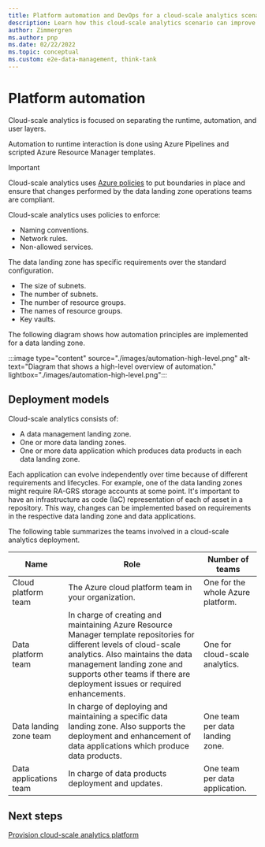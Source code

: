 ```yaml
---
title: Platform automation and DevOps for a cloud-scale analytics scenario
description: Learn how this cloud-scale analytics scenario can improve platform automation and DevOps of cloud-scale analytics.
author: Zimmergren
ms.author: pnp
ms.date: 02/22/2022
ms.topic: conceptual
ms.custom: e2e-data-management, think-tank
---
```


# Platform automation

Cloud-scale analytics is focused on separating the runtime, automation, and user layers.

Automation to runtime interaction is done using Azure Pipelines and scripted Azure Resource Manager templates.

> [!IMPORTANT]
> Cloud-scale analytics uses [Azure policies](/azure/governance/policy/overview) to put boundaries in place and ensure that changes performed by the data landing zone operations teams are compliant.

Cloud-scale analytics uses policies to enforce:

- Naming conventions.
- Network rules.
- Non-allowed services.

The data landing zone has specific requirements over the standard configuration.

- The size of subnets.
- The number of subnets.
- The number of resource groups.
- The names of resource groups.
- Key vaults.

The following diagram shows how automation principles are implemented for a data landing zone.

:::image type="content" source="./images/automation-high-level.png" alt-text="Diagram that shows a high-level overview of automation." lightbox="./images/automation-high-level.png":::

## Deployment models

Cloud-scale analytics consists of:

- A data management landing zone.
- One or more data landing zones.
- One or more data application which produces data products in each data landing zone.

Each application can evolve independently over time because of different requirements and lifecycles. For example, one of the data landing zones might require RA-GRS storage accounts at some point. It's important to have an infrastructure as code (IaC) representation of each of asset in a repository. This way, changes can be implemented based on requirements in the respective data landing zone and data applications.

The following table summarizes the teams involved in a cloud-scale analytics deployment.

| Name | Role | Number of teams |
|-|-|-|
| Cloud platform team | The Azure cloud platform team in your organization. | One for the whole Azure platform. |
| Data platform team | In charge of creating and maintaining Azure Resource Manager template repositories for different levels of cloud-scale analytics. Also maintains the data management landing zone and supports other teams if there are deployment issues or required enhancements. | One for cloud-scale analytics. |
| Data landing zone team | In charge of deploying and maintaining a specific data landing zone. Also supports the deployment and enhancement of data applications which produce data products. | One team per data landing zone. |
| Data applications team |In charge of data products deployment and updates. | One team per data application. |

## Next steps

[Provision cloud-scale analytics platform](./manage-provision-platform.md)
